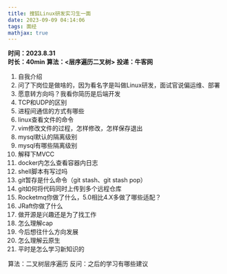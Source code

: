 ```yaml
---
title: 搜狐Linux研发实习生一面
date: 2023-09-09 04:14:06
tags: 面经
mathjax: true
---
```


**时间：2023.8.31**   
**时长：40min**
**算法：<层序遍历二叉树>**
**投递：牛客网**

1. 自我介绍
2. 问了下岗位是做啥的，因为看名字是叫做Linux研发，面试官说偏运维、部署
3. 愿意转方向吗？我看你简历是后端开发
4. TCP和UDP的区别
5. 进程间通信的方式有哪些
6. linux查看文件的命令
7. vim修改文件的过程，怎样修改，怎样保存退出
8. mysql默认的隔离级别
9. mysql有哪些隔离级别
10. 解释下MVCC
11. docker内怎么查看容器内日志
12. shell脚本有写过吗
13. git暂存是什么命令（git stash、git stash pop）
14. git如何将代码同时上传到多个远程仓库
15. Rocketmq你做了什么，5.0相比4.X多做了哪些适配？
16. JRaft你做了什么
17. 做开源是兴趣还是为了找工作
18. 怎么理解cap
19. 今后想往什么方向发展
20. 怎么理解云原生
21. 平时是怎么学习新知识的

算法：二叉树层序遍历
反问：之后的学习有哪些建议